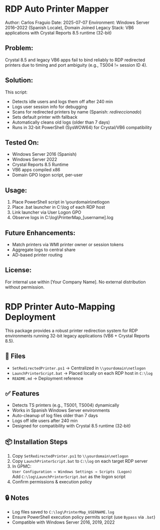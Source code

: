 RDP Auto Printer Mapper
========================

Author: Carlos Fraguio
Date: 2025-07-07
Environment: Windows Server 2016–2022 (Spanish Locale), Domain Joined
Legacy Stack: VB6 applications with Crystal Reports 8.5 runtime (32-bit)

Problem:
--------
Crystal 8.5 and legacy VB6 apps fail to bind reliably to RDP redirected printers due to timing and port ambiguity (e.g., TS004 != session ID 4).

Solution:
---------
This script:
- Detects idle users and logs them off after 240 min
- Logs user session info for debugging
- Scans for redirected printers by name (Spanish: *redireccionado*)
- Sets default printer with fallback
- Automatically cleans old logs (older than 7 days)
- Runs in 32-bit PowerShell (SysWOW64) for Crystal/VB6 compatibility

Tested On:
----------
- Windows Server 2016 (Spanish)
- Windows Server 2022
- Crystal Reports 8.5 Runtime
- VB6 apps compiled x86
- Domain GPO logon script, per-user

Usage:
------
1. Place PowerShell script in \\yourdomain\netlogon
2. Place .bat launcher in C:\log of each RDP host
3. Link launcher via User Logon GPO
4. Observe logs in C:\log\PrinterMap_[username].log

Future Enhancements:
--------------------
- Match printers via WMI printer owner or session tokens
- Aggregate logs to central share
- AD-based printer routing

License:
--------
For internal use within [Your Company Name]. No external distribution without permission.

# RDP Printer Auto-Mapping Deployment

This package provides a robust printer redirection system for RDP environments running 32-bit legacy applications (VB6 + Crystal Reports 8.5).

## 📂 Files
- `SetRedirectedPrinter.ps1` → Centralized in `\\yourdomain\netlogon`
- `LaunchPrinterScript.bat` → Placed locally on each RDP host in `C:\log`
- `README.md` → Deployment reference

## ✅ Features
- Detects TS printers (e.g., TS001, TS004) dynamically
- Works in Spanish Windows Server environments
- Auto-cleanup of log files older than 7 days
- Logs off idle users after 240 min
- Designed for compatibility with Crystal 8.5 runtime (32-bit)

## 📦 Installation Steps
1. Copy `SetRedirectedPrinter.ps1` to `\\yourdomain\netlogon`
2. Copy `LaunchPrinterScript.bat` to `C:\log` on each target RDP server
3. In GPMC:  
   `User Configuration → Windows Settings → Scripts (Logon)`  
   Add `C:\log\LaunchPrinterScript.bat` as the logon script
4. Confirm permissions & execution policy

## 🔒 Notes
- Log files saved to `C:\log\PrinterMap_USERNAME.log`
- Ensure PowerShell execution policy permits script (use `Bypass` via `.bat`)
- Compatible with Windows Server 2016, 2019, 2022
